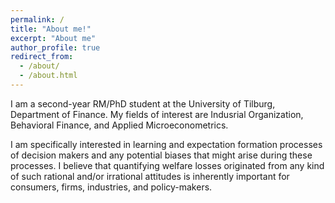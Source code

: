 ```yaml
---
permalink: /
title: "About me!"
excerpt: "About me"
author_profile: true
redirect_from: 
  - /about/
  - /about.html
---
```


I am a second-year RM/PhD student at the University of Tilburg, Department of Finance. My fields of interest are Indusrial Organization, Behavioral Finance, and Applied Microeconometrics. 

I am specifically interested in learning and expectation formation processes of decision makers and any potential biases that might arise during these processes. I believe that quantifying welfare losses originated from any kind of such rational and/or irrational attitudes is inherently important for consumers, firms, industries, and policy-makers.


